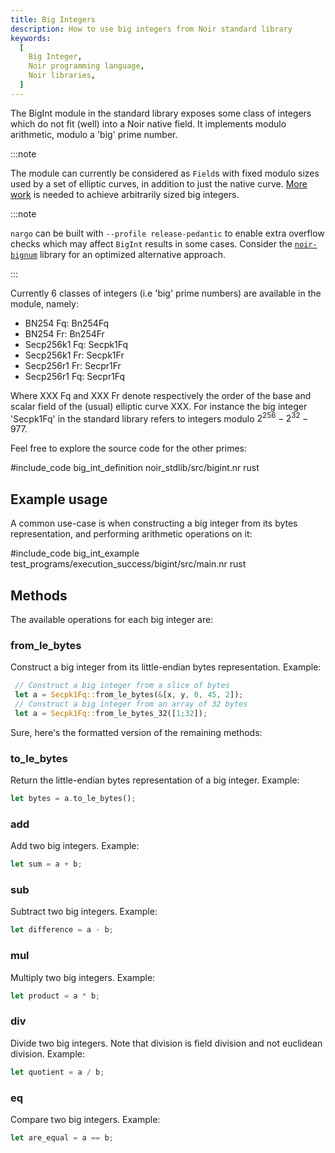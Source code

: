 ```yaml
---
title: Big Integers
description: How to use big integers from Noir standard library
keywords:
  [
    Big Integer,
    Noir programming language,
    Noir libraries,
  ]
---
```


The BigInt module in the standard library exposes some class of integers which do not fit (well) into a Noir native field. It implements modulo arithmetic, modulo a 'big' prime number.

:::note

The module can currently be considered as `Field`s with fixed modulo sizes used by a set of elliptic curves, in addition to just the native curve. [More work](https://github.com/noir-lang/noir/issues/510) is needed to achieve arbitrarily sized big integers.

:::note

`nargo` can be built with `--profile release-pedantic` to enable extra overflow checks which may affect `BigInt` results in some cases.
Consider the [`noir-bignum`](https://github.com/noir-lang/noir-bignum) library for an optimized alternative approach.

:::

Currently 6 classes of integers (i.e 'big' prime numbers) are available in the module, namely:

- BN254 Fq: Bn254Fq
- BN254 Fr: Bn254Fr
- Secp256k1 Fq: Secpk1Fq
- Secp256k1 Fr: Secpk1Fr
- Secp256r1 Fr: Secpr1Fr
- Secp256r1 Fq: Secpr1Fq

Where XXX Fq and XXX Fr denote respectively the order of the base and scalar field of the (usual) elliptic curve XXX.
For instance the big integer 'Secpk1Fq' in the standard library refers to integers modulo $2^{256}-2^{32}-977$.

Feel free to explore the source code for the other primes:

#include_code big_int_definition noir_stdlib/src/bigint.nr rust

## Example usage

A common use-case is when constructing a big integer from its bytes representation, and performing arithmetic operations on it:

#include_code big_int_example test_programs/execution_success/bigint/src/main.nr rust

## Methods

The available operations for each big integer are:

### from_le_bytes

Construct a big integer from its little-endian bytes representation. Example:

```rust
 // Construct a big integer from a slice of bytes
 let a = Secpk1Fq::from_le_bytes(&[x, y, 0, 45, 2]);
 // Construct a big integer from an array of 32 bytes
 let a = Secpk1Fq::from_le_bytes_32([1;32]);
 ```

Sure, here's the formatted version of the remaining methods:

### to_le_bytes

Return the little-endian bytes representation of a big integer. Example:

```rust
let bytes = a.to_le_bytes();
```

### add

Add two big integers. Example:

```rust
let sum = a + b;
```

### sub

Subtract two big integers. Example:

```rust
let difference = a - b;
```

### mul

Multiply two big integers. Example:

```rust
let product = a * b;
```

### div

Divide two big integers. Note that division is field division and not euclidean division. Example:

```rust
let quotient = a / b;
```

### eq

Compare two big integers. Example:

```rust
let are_equal = a == b;
```
